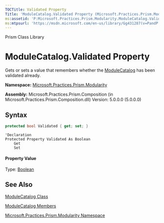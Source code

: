 ```yaml
---
TOCTitle: Validated Property
Title: 'ModuleCatalog.Validated Property (Microsoft.Practices.Prism.Modularity)'
ms:assetid: 'P:Microsoft.Practices.Prism.Modularity.ModuleCatalog.Validated'
ms:mtpsurl: 'https://msdn.microsoft.com/en-us/library/Gg431287(v=PandP.50)'
---
```


Prism Class Library

# ModuleCatalog.Validated Property

Gets or sets a value that remembers whether the [ModuleCatalog](https://msdn.microsoft.com/en-us/library/microsoft.practices.prism.modularity.modulecatalog(v=pandp.50)) has been validated already.

**Namespace:** [Microsoft.Practices.Prism.Modularity](https://msdn.microsoft.com/en-us/library/microsoft.practices.prism.modularity(v=pandp.50))

**Assembly:** Microsoft.Practices.Prism.Composition (in Microsoft.Practices.Prism.Composition.dll) Version: 5.0.0.0 (5.0.0.0)

## Syntax

```C#
protected bool Validated { get; set; }
```
```VB
'Declaration
Protected Property Validated As Boolean
	Get
	Set
```
#### Property Value

Type: [Boolean](http://msdn2.microsoft.com/en-us/library/a28wyd50)

## See Also

[ModuleCatalog Class](https://msdn.microsoft.com/en-us/library/microsoft.practices.prism.modularity.modulecatalog(v=pandp.50))

[ModuleCatalog Members](https://msdn.microsoft.com/en-us/library/microsoft.practices.prism.modularity.modulecatalog_members(v=pandp.50))

[Microsoft.Practices.Prism.Modularity Namespace](https://msdn.microsoft.com/en-us/library/microsoft.practices.prism.modularity(v=pandp.50))
